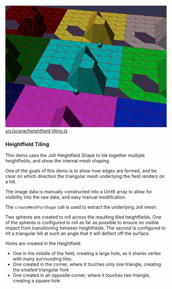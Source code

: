 ![Heightfield Tiling](./img/heightfield-tiling.jpg)
[src/scene/heightfield-tiling.ts](../src/scene/heightfield-tiling.ts)  

### Heightfield Tiling

This demo uses the Jolt Heightfield Shape to tile together multiple heightfields, and show the internal mesh shaping.

One of the goals of this demo is to show how edges are formed, and be clear on which direction the triangular mesh underlying the field renders on a hill. 

The image data is manually constructed into a Uint8 array to allow for visibility into the raw data, and easy manual modification.

The `createMeshForShape` call is used to extract the underlying Jolt mesh.

Two spheres are created to roll across the resulting tiled heightfields. One of the spheres is configured to roll as far as possible to ensure no visible impact from transitioning between heightfields. The second is configured to hit a triangular hill at such an angle that it will deflect off the surface.

Holes are created in the Heightfield:
* One in the middle of the field, creating a large hole, as it shares vertex with many surrounding tiles.
* One created in the corner, where it touches only one triangle, creating the smalled triangular hole
* One created in an opposite corner, where it touches two triangle, creating a square hole